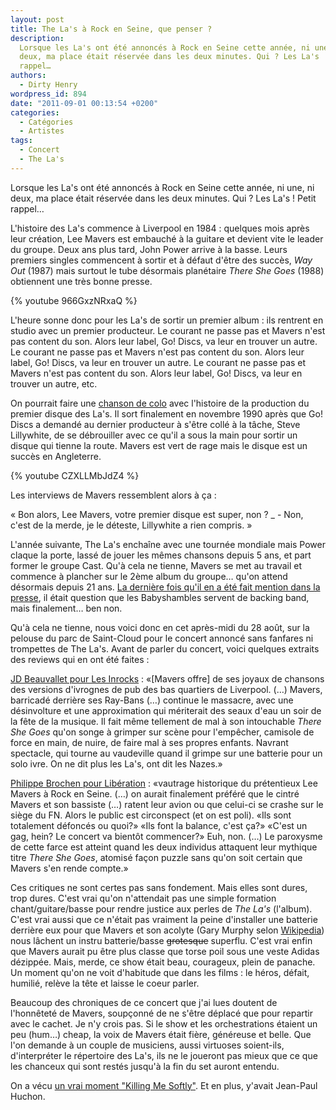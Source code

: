 ```yaml
---
layout: post
title: The La's à Rock en Seine, que penser ?
description:
  Lorsque les La's ont été annoncés à Rock en Seine cette année, ni une, ni
  deux, ma place était réservée dans les deux minutes. Qui ? Les La's ! Petit
  rappel…
authors:
  - Dirty Henry
wordpress_id: 894
date: "2011-09-01 00:13:54 +0200"
categories:
  - Catégories
  - Artistes
tags:
  - Concert
  - The La's
---
```


Lorsque les La's ont été annoncés à Rock en Seine cette année, ni une, ni deux,
ma place était réservée dans les deux minutes. Qui ? Les La's ! Petit rappel…

L'histoire des La's commence à Liverpool en 1984 : quelques mois après leur
création, Lee Mavers est embauché à la guitare et devient vite le leader du
groupe. Deux ans plus tard, John Power arrive à la basse. Leurs premiers singles
commencent à sortir et à défaut d'être des succès, _Way Out_ (1987) mais surtout
le tube désormais planétaire _There She Goes_ (1988) obtiennent une très bonne
presse.

{% youtube 966GxzNRxaQ %}

L'heure sonne donc pour les La's de sortir un premier album : ils rentrent en
studio avec un premier producteur. Le courant ne passe pas et Mavers n'est pas
content du son. Alors leur label, Go! Discs, va leur en trouver un autre. Le
courant ne passe pas et Mavers n'est pas content du son. Alors leur label, Go!
Discs, va leur en trouver un autre. Le courant ne passe pas et Mavers n'est pas
content du son. Alors leur label, Go! Discs, va leur en trouver un autre, etc.

On pourrait faire une
[chanson de colo](http://www.youtube.com/watch?v=fqAAOplxzNU) avec l'histoire de
la production du premier disque des La's. Il sort finalement en novembre 1990
après que Go! Discs a demandé au dernier producteur à s'être collé à la tâche,
Steve Lillywhite, de se débrouiller avec ce qu'il a sous la main pour sortir un
disque qui tienne la route. Mavers est vert de rage mais le disque est un succès
en Angleterre.

{% youtube CZXLLMbJdZ4 %}

Les interviews de Mavers ressemblent alors à ça :

« Bon alors, Lee Mavers, votre premier disque est super, non ? \_ - Non, c'est
de la merde, je le déteste, Lillywhite a rien compris. »

L'année suivante, The La's enchaîne avec une tournée mondiale mais Power claque
la porte, lassé de jouer les mêmes chansons depuis 5 ans, et part former le
groupe Cast. Qu'à cela ne tienne, Mavers se met au travail et commence à
plancher sur le 2ème album du groupe… qu'on attend désormais depuis 21 ans.
[La dernière fois qu'il en a été fait mention dans la presse](http://www.google.fr/search?q=second+La's+album),
il était question que les Babyshambles servent de backing band, mais finalement…
ben non.

Qu'à cela ne tienne, nous voici donc en cet après-midi du 28 août, sur la
pelouse du parc de Saint-Cloud pour le concert annoncé sans fanfares ni
trompettes de The La's. Avant de parler du concert, voici quelques extraits des
reviews qui en ont été faites :

[JD Beauvallet pour Les Inrocks](http://www.lesinrocks.com/musique/musique-article/t/69409/date/2011-08-28/article/on-y-est-rock-en-seine-jour-1/)
: «[Mavers offre] de ses joyaux de chansons des versions d'ivrognes de pub des
bas quartiers de Liverpool. (…) Mavers, barricadé derrière ses Ray-Bans (…)
continue le massacre, avec une désinvolture et une approximation qui mériterait
des seaux d'eau un soir de la fête de la musique. Il fait même tellement de mal
à son intouchable _There She Goes_ qu'on songe à grimper sur scène pour
l'empêcher, camisole de force en main, de nuire, de faire mal à ses propres
enfants. Navrant spectacle, qui tourne au vaudeville quand il grimpe sur une
batterie pour un solo ivre. On ne dit plus les La's, ont dit les Nazes.»

[Philippe Brochen pour Libération](http://next.liberation.fr/musique/01012356529-rock-en-seine-ne-prend-pas-l-eau)
: «vautrage historique du prétentieux Lee Mavers à Rock en Seine. (…) on aurait
finalement préféré que le cintré Mavers et son bassiste (…) ratent leur avion ou
que celui-ci se crashe sur le siège du FN. Alors le public est circonspect (et
on est poli). «Ils sont totalement défoncés ou quoi?» «Ils font la balance,
c'est ça?» «C'est un gag, hein? Le concert va bientôt commencer?» Euh, non. (…)
Le paroxysme de cette farce est atteint quand les deux individus attaquent leur
mythique titre _There She Goes_, atomisé façon puzzle sans qu'on soit certain
que Mavers s'en rende compte.»

Ces critiques ne sont certes pas sans fondement. Mais elles sont dures, trop
dures. C'est vrai qu'on n'attendait pas une simple formation chant/guitare/basse
pour rendre justice aux perles de _The La's_ (l'album). C'est vrai aussi que ce
n'était pas vraiment la peine d'installer une batterie derrière eux pour que
Mavers et son acolyte (Gary Murphy selon
[Wikipedia](http://en.wikipedia.org/wiki/The_La%27s#1992.E2.80.93present:_Hiatus_and_reunions))
nous lâchent un instru batterie/basse <strike>grotesque</strike> superflu. C'est
vrai enfin que Mavers aurait pu être plus classe que torse poil sous une veste
Adidas dézippée. Mais, merde, ce show était beau, courageux, plein de panache.
Un moment qu'on ne voit d'habitude que dans les films : le héros, défait,
humilié, relève la tête et laisse le coeur parler.

Beaucoup des chroniques de ce concert que j'ai lues doutent de l'honnêteté de
Mavers, soupçonné de ne s'être déplacé que pour repartir avec le cachet. Je n'y
crois pas. Si le show et les orchestrations étaient un peu (hum…) cheap, la voix
de Mavers était fière, généreuse et belle. Que l'on demande à un couple de
musiciens, aussi virtuoses soient-ils, d'interpréter le répertoire des La's, ils
ne le joueront pas mieux que ce que les chanceux qui sont restés jusqu'à la fin
du set auront entendu.

On a vécu
[un vrai moment "Killing Me Softly"](http://youtu.be/zzgllnPpMTs?t=2m30s). Et en
plus, y'avait Jean-Paul Huchon.
